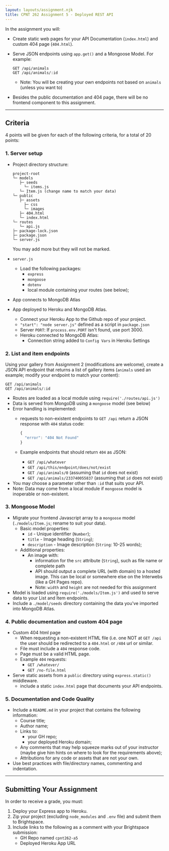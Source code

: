 ```yaml
---
layout: layouts/assignment.njk
title: CPNT 262 Assignment 5 - Deployed REST API
---
```

In the assignment you will:
- Create static web pages for your API Documentation (`index.html`) and custom 404 page (`404.html`).
- Serve JSON endpoints using `app.get()` and a Mongoose Model. For example:

    ```
    GET /api/animals
    GET /api/animals/:id
    ```

    - Note: You will be creating your own endpoints not based on `animals` (unless you want to)
- Besides the public documentation and 404 page, there will be no frontend component to this assignment.

---

## Criteria
4 points will be given for each of the following criteria, for a total of 20 points:

### 1. Server setup
- Project directory structure:

    ```
    project-root
    └─ models
       ├─ seeds
         └─ items.js
       └─ Item.js (change name to match your data)    
    └─ public
       ├─ assets
         ├─ css
         └─ images
       ├─ 404.html
       └─ index.html
    └─ routes
       └─ api.js
    ├─ package-lock.json
    ├─ package.json
    └─ server.js
    ```

    You may add more but they will not be marked.

- `server.js`
  - Load the following packages:
    - `express`
    - `mongoose`
    - `dotenv`
    - local module containing your routes (see below);

- App connects to MongoDB Atlas
- App deployed to Heroku and MongoDB Atlas.
    - Connect your Heroku App to the Github repo of your project.
    - `"start": "node server.js"` defined as a script in `package.json` 
    - Server `PORT`: If `process.env.PORT` isn't found, use port 3000.
    - Heroku connected to MongoDB Atlas:
        - Connection string added to `Config Vars` in Heroku Settings

### 2. List and item endpoints
Using your gallery from Assignment 2 (modifications are welcome), create a JSON API endpoint that returns a list of gallery items (`animals` used an example; modify your endpoint to match your content):

```
GET /api/animals
GET /api/animals/:id
```

- Routes are loaded as a local module using `require('./routes/api.js')`
- Data is served from MongoDB using a `mongoose` model (see below)
- Error handling is implemented:
    - requests to non-existent endpoints to `GET /api` return a JSON response with `404` status code:
         ```js
         {
           "error": "404 Not Found"
         }
         ```

    - Example endpoints that should return `404` as JSON:
      - `GET /api/whatever`
      - `GET /api/this/endpoint/does/not/exist`
      - `GET /api/animals/0` (assuming that `id` does not exist)
      - `GET /api/animals/233740055837` (assuming that `id` does not exist)
- You may choose a parameter other than `:id` that suits your API.
- Note: Data may come from a local module if `mongoose` model is inoperable or non-existent.

### 3. Mongoose Model
- Migrate your frontend Javascript array to a `mongoose` model (`./models/Item.js`; rename to suit your data).
    - Basic model properties:
        - `id` - Unique identifier (`Number`);
        - `title` - Image heading (`String`);
        - `description` - Image description (`String`: 10-25 words);
    - Additional properties:
        - An image with:
            - information for the `src` attribute (`String`), such as file name or complete path
            - API should output a complete URL (with domain) to a hosted image. This can be local or somewhere else on the Interwebs (like a GH Pages repo).
            - Note: `width` and `height` are not needed for this assignment
- Model is loaded using `require('./models/Item.js')` and used to serve data to your List and Item endpoints.
- Include a `./model/seeds` directory containing the data you've imported into MongoDB Atlas. 

### 4. Public documentation and custom 404 page
- Custom 404 html page
    - When requesting a non-existent HTML file (i.e. one NOT at `GET /api` the user should be redirected to a `404.html` or `/404` url or similar.
    - File must include a `404` response code.
    - Page must be a valid HTML page.
    - Example `404` requests:
        - `GET /whatever/`
        - `GET /no-file.html`
- Serve static assets from a `public` directory using `express.static()` middleware.
    - include a static `index.html` page that documents your API endpoints. 

### 5. Documentation and Code Quality
- Include a `README.md` in your project that contains the following information:
  - Course title;
  - Author name;
  - Links to:
    - your GH repo;
    - your deployed Heroku domain;
  - Any comments that may help squeeze marks out of your instructor (maybe give him hints on where to look for the requirements above);
  - Attributions for any code or assets that are not your own.
- Use best practices with file/directory names, commenting and indentation.

---

## Submitting Your Assignment
In order to receive a grade, you must:
1. Deploy your Express app to Heroku.
2. Zip your project (excluding `node_modules` and `.env` file) and submit them to Brightspace.
3. Include links to the following as a comment with your Brightspace submission:
    - GH Repo named `cpnt262-a5`
    - Deployed Heroku App URL
